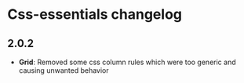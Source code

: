 # Css-essentials changelog

## 2.0.2

- **Grid**: Removed some css column rules which were too generic and causing unwanted behavior
